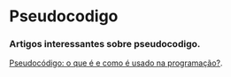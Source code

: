 # Pseudocodigo

### Artigos interessantes sobre pseudocodigo.
  [Pseudocódigo: o que é e como é usado na programação?](https://blog.betrybe.com/tecnologia/pseudocodigo/#:~:text=com%20a%20gente!-,O%20que%20%C3%A9%20pseudoc%C3%B3digo%3F,que%20o%20c%C3%B3digo%20deve%20fazer.).
  

